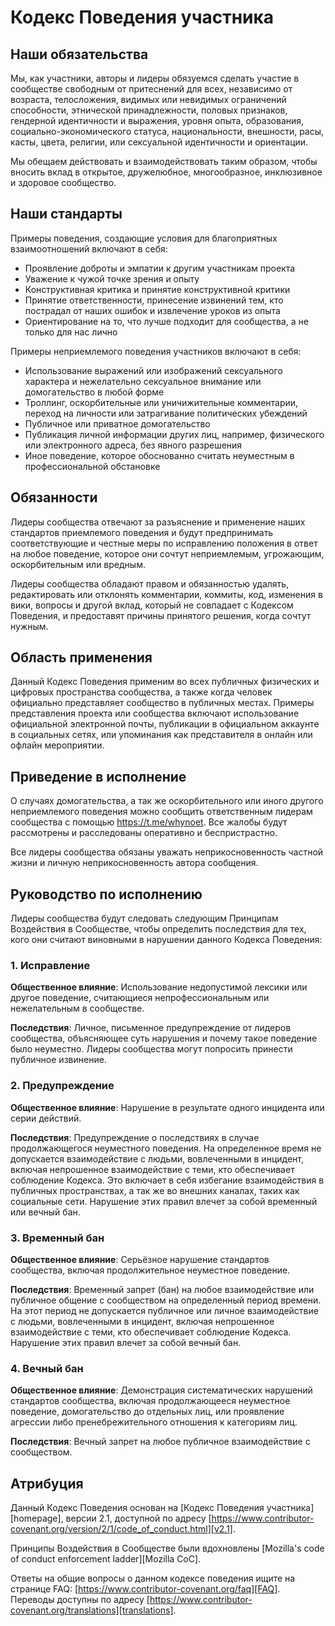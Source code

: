 
# Кодекс Поведения участника

## Наши обязательства

Мы, как участники, авторы и лидеры обязуемся сделать участие в сообществе свободным от притеснений для всех, независимо от возраста, телосложения, видимых или невидимых ограничений способности, этнической принадлежности, половых признаков, гендерной идентичности и выражения, уровня опыта, образования, социально-экономического статуса, национальности, внешности, расы, касты, цвета, религии, или сексуальной идентичности и ориентации.

Мы обещаем действовать и взаимодействовать таким образом, чтобы вносить вклад в открытое, дружелюбное, многообразное, инклюзивное и здоровое сообщество.

## Наши стандарты

Примеры поведения, создающие условия для благоприятных взаимоотношений включают в себя:

* Проявление доброты и эмпатии к другим участникам проекта
* Уважение к чужой точке зрения и опыту
* Конструктивная критика и принятие конструктивной критики
* Принятие ответственности, принесение извинений тем, кто пострадал от наших ошибок и извлечение уроков из опыта
* Ориентирование на то, что лучше подходит для сообщества, а не только для нас лично

Примеры неприемлемого поведения участников включают в себя:

* Использование выражений или изображений сексуального характера и нежелательно сексуальное внимание или домогательство в любой форме
* Троллинг, оскорбительные или уничижительные комментарии, переход на личности или затрагивание политических убеждений
* Публичное или приватное домогательство
* Публикация личной информации других лиц, например, физического или электронного адреса, без явного разрешения
* Иное поведение, которое обоснованно считать неуместным в профессиональной обстановке

## Обязанности

Лидеры сообщества отвечают за разъяснение и применение наших стандартов приемлемого поведения и будут предпринимать соответствующие и честные меры по исправлению положения в ответ на любое поведение, которое они сочтут неприемлемым, угрожающим, оскорбительным или вредным.

Лидеры сообщества обладают правом и обязанностью удалять, редактировать или отклонять комментарии, коммиты, код, изменения в вики, вопросы и другой вклад, который не совпадает с Кодексом Поведения, и предоставят причины принятого решения, когда сочтут нужным.

## Область применения

Данный Кодекс Поведения применим во всех публичных физических и цифровых пространства сообщества, а также когда человек официально представляет сообщество в публичных местах. Примеры представления проекта или сообщества включают использование официальной электронной почты, публикации в официальном аккаунте в социальных сетях, или упоминания как представителя в онлайн или офлайн мероприятии.

## Приведение в исполнение

О случаях домогательства, а так же оскорбительного или иного другого неприемлемого поведения можно сообщить ответственным лидерам сообщества с помощью https://t.me/whynoet. Все жалобы будут рассмотрены и расследованы оперативно и беспристрастно.

Все лидеры сообщества обязаны уважать неприкосновенность частной жизни и личную неприкосновенность автора сообщения.

## Руководство по исполнению

Лидеры сообщества будут следовать следующим Принципам Воздействия в Сообществе, чтобы определить последствия для тех, кого они считают виновными в нарушении данного Кодекса Поведения:

### 1. Исправление

**Общественное влияние**: Использование недопустимой лексики или другое поведение, считающиеся непрофессиональным или нежелательным в сообществе.

**Последствия**: Личное, письменное предупреждение от лидеров сообщества, объясняющее суть нарушения и почему такое поведение было неуместно. Лидеры сообщества могут попросить принести публичное извинение.

### 2. Предупреждение

**Общественное влияние**: Нарушение в результате одного инцидента или серии действий.

**Последствия**: Предупреждение о последствиях в случае продолжающегося неуместного поведения. На определенное время не допускается взаимодействие с людьми, вовлеченными в инцидент, включая непрошенное взаимодействие с теми, кто обеспечивает соблюдение Кодекса. Это включает в себя избегание взаимодействия в публичных пространствах, а так же во внешних каналах, таких как социальные сети. Нарушение этих правил влечет за собой временный или вечный бан.

### 3. Временный бан

**Общественное влияние**: Серьёзное нарушение стандартов сообщества, включая продолжительное неуместное поведение.

**Последствия**: Временный запрет (бан) на любое взаимодействие или публичное общение с сообществом на определенный период времени. На этот период не допускается публичное или личное взаимодействие с людьми, вовлеченными в инцидент, включая непрошенное взаимодействие с теми, кто обеспечивает соблюдение Кодекса. Нарушение этих правил влечет за собой вечный бан.

### 4. Вечный бан

**Общественное влияние**: Демонстрация систематических нарушений стандартов сообщества, включая продолжающееся неуместное поведение, домогательство до отдельных лиц, или проявление агрессии либо пренебрежительного отношения к категориям лиц.

**Последствия**: Вечный запрет на любое публичное взаимодействие с сообществом.

## Атрибуция

Данный Кодекс Поведения основан на [Кодекс Поведения участника][homepage], версии 2.1, доступной по адресу [https://www.contributor-covenant.org/version/2/1/code_of_conduct.html][v2.1].

Принципы Воздействия в Сообществе были вдохновлены [Mozilla's code of conduct enforcement ladder][Mozilla CoC].

Ответы на общие вопросы о данном кодексе поведения ищите на странице FAQ: [https://www.contributor-covenant.org/faq][FAQ]. Переводы доступны по адресу [https://www.contributor-covenant.org/translations][translations].